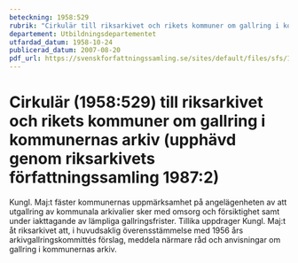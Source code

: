 ```yaml
---
beteckning: 1958:529
rubrik: "Cirkulär till riksarkivet och rikets kommuner om gallring i kommunernas arkiv (upphävd genom riksarkivets författningssamling 1987:2)"
departement: Utbildningsdepartementet
utfardad_datum: 1958-10-24
publicerad_datum: 2007-08-20
pdf_url: https://svenskforfattningssamling.se/sites/default/files/sfs/1958-10/SFS1958-529.pdf
---
```


# Cirkulär (1958:529) till riksarkivet och rikets kommuner om gallring i kommunernas arkiv (upphävd genom riksarkivets författningssamling 1987:2)

Kungl. Maj:t fäster kommunernas uppmärksamhet på angelägenheten av att utgallring av kommunala arkivalier sker med omsorg och försiktighet samt under iakttagande av lämpliga gallringsfrister. Tillika uppdrager Kungl. Maj:t åt riksarkivet att, i huvudsaklig överensstämmelse med 1956 års arkivgallringskommittés förslag, meddela närmare råd och anvisningar om gallring i kommunernas arkiv.